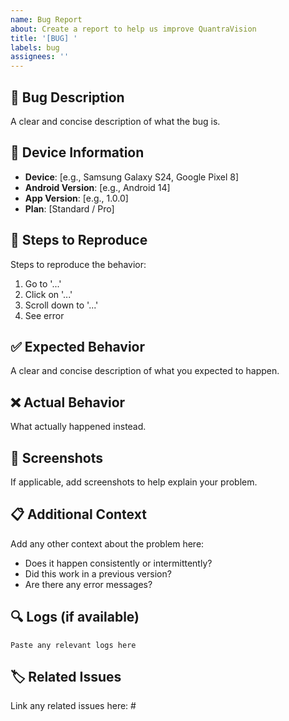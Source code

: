 ```yaml
---
name: Bug Report
about: Create a report to help us improve QuantraVision
title: '[BUG] '
labels: bug
assignees: ''
---
```


## 🐛 Bug Description
A clear and concise description of what the bug is.

## 📱 Device Information
- **Device**: [e.g., Samsung Galaxy S24, Google Pixel 8]
- **Android Version**: [e.g., Android 14]
- **App Version**: [e.g., 1.0.0]
- **Plan**: [Standard / Pro]

## 🔄 Steps to Reproduce
Steps to reproduce the behavior:
1. Go to '...'
2. Click on '...'
3. Scroll down to '...'
4. See error

## ✅ Expected Behavior
A clear and concise description of what you expected to happen.

## ❌ Actual Behavior
What actually happened instead.

## 📸 Screenshots
If applicable, add screenshots to help explain your problem.

## 📋 Additional Context
Add any other context about the problem here:
- Does it happen consistently or intermittently?
- Did this work in a previous version?
- Are there any error messages?

## 🔍 Logs (if available)
```
Paste any relevant logs here
```

## 🏷️ Related Issues
Link any related issues here: #
